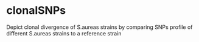 clonalSNPs
==========
Depict clonal divergence of S.aureas strains by comparing SNPs profile of different S.aureas strains to a reference strain

